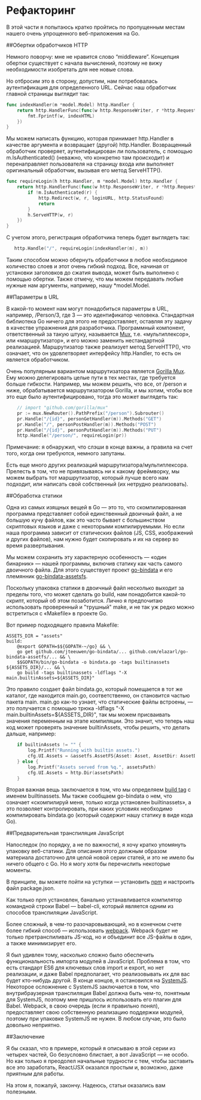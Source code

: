 # Рефакторинг
В этой части я попытаюсь кратко пройтись по пропущенным местам нашего очень упрощенного веб-приложения на Go.

##Обертки обработчиков HTTP

Немного поворчу: мне не нравится слово “middleware”. Концепция обертки существует с начала вычислений, поэтому не вижу необходимости изобретать для нее новые слова.

Но отбросим это в сторону, допустим, нам потребовалась аутентификация для определенного URL. Сейчас наш обработчик главной страницы выглядит так:
```go
func indexHandler(m *model.Model) http.Handler {
    return http.HandlerFunc(func(w http.ResponseWriter, r *http.Request) {
        fmt.Fprintf(w, indexHTML)
    })
}
```
Мы можем написать функцию, которая принимает http.Handler в качестве аргумента и возвращает (другой) http.Handler. Возвращенный обработчик проверяет, аутентифицирован ли пользователь, с помощью m.IsAuthenticated() (неважно, что конкретно там происходит) и перенаправляет пользователя на страницу входа или выполняет оригинальный обработчик, вызывая его метод ServeHTTP().
```go
func requireLogin(h http.Handler, m *model.Model) http.Handler {
    return http.HandlerFunc(func(w http.ResponseWriter, r *http.Request) {
        if !m.IsAuthenticated(r) {
            http.Redirect(w, r, loginURL, http.StatusFound)
            return
        }
        h.ServeHTTP(w, r)
    })
}
```
С учетом этого, регистрация обработчика теперь будет выглядеть так:
```go
   http.Handle("/", requireLogin(indexHandler(m), m))
```
Таким способом можно обернуть обработчики в любое необходимое количество слоев и этот очень гибкий подход. Все, начиная от установки заголовков до сжатия вывода, может быть выполнено с помощью обертки. Также отмечу, что мы можем передавать любые нужные нам аргументы, например, нашу *model.Model.

##Параметры в URL

В какой-то момент нам могут понадобиться параметры в URL, например, /Person/3, где 3 — это идентификатор человека. Стандартная библиотека Go ничего для этого не предоставляет, оставляя эту задачу в качестве упражнения для разработчика. Программный компонент, ответственный за такую штуку, называется [Mux](https://golang.org/pkg/net/http/#ServeMux), т.е. «мультиплексор», или «маршрутизатор», и его можно заменить нестандартной реализацией. Маршрутизатор также реализует метод ServeHTTP(), что означает, что он удовлетворяет интерфейсу http.Handler, то есть он является обработчиком.

Очень популярным вариантом маршрутизатора является [Gorilla Mux](https://github.com/gorilla/mux). Ему можно делегировать целые пути в тех местах, где требуется больше гибкости. Например, мы можем решить, что все, от /person и ниже, обрабатывается маршрутизатором Gorilla, и мы хотим, чтобы все это еще было аутентифицировано, тогда это может выглядеть так:
```go
    // import "github.com/gorilla/mux"
    pr := mux.NewRouter().PathPrefix("/person").Subrouter()
    pr.Handle("/{id}", personGetHandler(m)).Methods("GET")
    pr.Handle("/", personPostHandler(m)).Methods("POST")
    pr.Handle("/{id}", personPutHandler(m)).Methods("PUT")
    http.Handle("/person/", requireLogin(pr))
```
Примечание: я обнаружил, что слэши в конце важны, а правила на счет того, когда они требуются, немного запутаны.

Есть еще много других реализаций маршрутизатора/мультиплексора. Прелесть в том, что не привязываясь ни к какому фреймворку, мы можем выбрать тот маршрутизатор, который лучше всего нам подходит, или написать свой собственный (их нетрудно реализовать).

##Обработка статики

Одна из самых изящных вещей в Go — это то, что скомпилированная программа представляет собой единственный двоичный файл, а не большую кучу файлов, как это часто бывает с большинством скриптовых языков и даже с некоторыми компилируемыми. Но если наша программа зависит от статических файлов (JS, CSS, изображений и других файлов), нам нужно будет скопировать и их на сервер во время развертывания.

Мы можем сохранить эту характерную особенность — «один бинарник» — нашей программы, включив статику как часть самого двоичного файла. Для этого существует проект [go-bindata](https://github.com/jteeuwen/go-bindata/) и его племянник [go-bindata-assetsfs](https://github.com/elazarl/go-bindata-assetfs).

Поскольку упаковка статики в двоичный файл несколько выходит за пределы того, что может сделать go build, нам понадобится какой-то скрипт, который об этом позаботится. Лично я предпочитаю использовать проверенный и "трушный" make, и не так уж редко можно встретиться с «Makefile» в проекте Go.

Вот пример подходящего правила Makefile:

```
ASSETS_DIR = "assets"
build:
    @export GOPATH=$${GOPATH-~/go} && \
    go get github.com/jteeuwen/go-bindata/... github.com/elazarl/go-bindata-assetfs/... && \
    $$GOPATH/bin/go-bindata -o bindata.go -tags builtinassets ${ASSETS_DIR}/... && \
    go build -tags builtinassets -ldflags "-X main.builtinAssets=${ASSETS_DIR}"
```
Это правило создает файл bindata.go, который помещается в тот же каталог, где находится main.go, соответственно, он становится частью пакета main. main.go как-то узнает, что статические файлы встроены, — это получается с помощью трюка -ldflags "-X main.builtinAssets=${ASSETS_DIR}", так мы можем присваивать значения переменным на этапе компиляции. Это значит, что теперь наш код может проверять значение builtinAssets, чтобы решить, что делать дальше, например:
```go
    if builtinAssets != "" {
        log.Printf("Running with builtin assets.")
        cfg.UI.Assets = &assetfs.AssetFS{Asset: Asset, AssetDir: AssetDir, AssetInfo: AssetInfo, Prefix: builtinAssets}
    } else {
        log.Printf("Assets served from %q.", assetsPath)
        cfg.UI.Assets = http.Dir(assetsPath)
    }
```
Вторая важная вещь заключается в том, что мы определяем [build tag](https://dave.cheney.net/2013/10/12/how-to-use-condition-compilation-with-the-go-build-tool) с именем builtinassets. Мы также сообщаем go-bindata о нем, что означает «скомпилируй меня, только когда установлен builtinassets», а это позволяет контролировать, при каких условиях необходимо компилировать bindata.go (который содержит нашу статику в виде кода Go).

##Предварительная транспиляция JavaScript

Напоследок (по порядку, а не по важности), я хочу кратко упомянуть упаковку веб-статики. Для описания этого должным образом материала достаточно для целой новой серии статей, и это не имело бы ничего общего с Go. Но я могу хотя бы перечислить некоторые моменты.

В принципе, вы можете пойти на уступки — установить [npm](https://www.npmjs.com/) и настроить файл package.json.

Как только npm установлен, банально устанавливается компилятор командной строки Babel — babel-cli, который является одним из способов транспиляции JavaScript.

Более сложный, в чем-то разочаровывающий, но в конечном счете более гибкий способ — использовать [webpack](https://webpack.github.io/). Webpack будет не только претранспиливать JS-код, но и объединит все JS-файлы в один, а также минимизирует его.

Я был удивлен тому, насколько сложно было обеспечить функциональность импорта модулей в JavaScript. Проблема в том, что есть стандарт ES6 для ключевых слов import и export, но нет реализации, и даже Babel предполагает, что реализовывать их для вас будет кто-нибудь другой. В конце концов, я остановился на [SystemJS](https://github.com/systemjs/systemjs). Некоторое осложнение с SystemJS заключается в том, что внутрибраузерная транспиляция Babel должна быть чем-то, понятным для SystemJS, поэтому мне пришлось использовать его плагин для Babel. Webpack, в свою очередь (если я правильно понял), предоставляет свою собственную реализацию поддержки модулей, поэтому при упаковке SystemJS не нужен. В любом случае, это было довольно неприятно.

##Заключение

Я бы сказал, что в примере, который я описываю в этой серии из четырех частей, Go безусловно блистает, а вот JavaScript — не особо. Но как только я преодолел начальные трудности с тем, чтобы заставить все это заработать, React/JSX оказался простым и, возможно, даже приятным для работы.

На этом я, пожалуй, закончу. Надеюсь, статьи оказались вам полезными.

